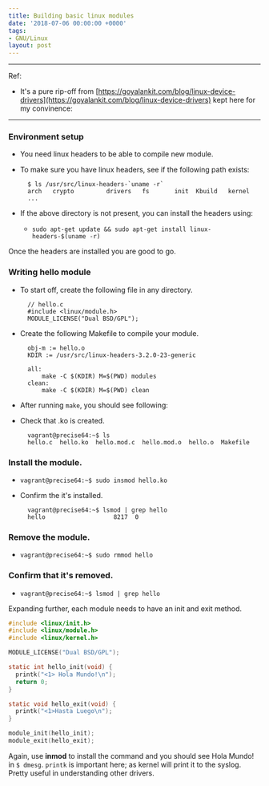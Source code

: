 ```yaml
---
title: Building basic linux modules
date: '2018-07-06 00:00:00 +0000'
tags:
- GNU/Linux
layout: post
---
```


--- 
Ref:
* It's a pure rip-off from [https://goyalankit.com/blog/linux-device-drivers](https://goyalankit.com/blog/linux-device-drivers) kept here for my convinence: 


---
### Environment setup

* You need linux headers to be able to compile new module.

* To make sure you have linux headers, see if the following path exists:

        $ ls /usr/src/linux-headers-`uname -r`
        arch   crypto         drivers   fs       init  Kbuild   kernel
        ...

* If the above directory is not present, you can install the headers using:
  * `sudo apt-get update && sudo apt-get install linux-headers-$(uname -r)`

Once the headers are installed you are good to go.

### Writing hello module

* To start off, create the following file in any directory.

        // hello.c
        #include <linux/module.h>
        MODULE_LICENSE("Dual BSD/GPL");

* Create the following Makefile to compile your module.

        obj-m := hello.o
        KDIR := /usr/src/linux-headers-3.2.0-23-generic

        all:
            make -C $(KDIR) M=$(PWD) modules
        clean:
            make -C $(KDIR) M=$(PWD) clean

* After running `make`, you should see following:

* Check that .ko is created.

        vagrant@precise64:~$ ls
        hello.c  hello.ko  hello.mod.c  hello.mod.o  hello.o  Makefile

### Install the module.
* `vagrant@precise64:~$ sudo insmod hello.ko`

* Confirm the it's installed.

        vagrant@precise64:~$ lsmod | grep hello
        hello                   8217  0

### Remove the module.
* `vagrant@precise64:~$ sudo rmmod hello`

### Confirm that it's removed.
* `vagrant@precise64:~$ lsmod | grep hello`


Expanding further, each module needs to have an init and exit method.

```c
#include <linux/init.h>
#include <linux/module.h>
#include <linux/kernel.h>

MODULE_LICENSE("Dual BSD/GPL");

static int hello_init(void) {
  printk("<1> Hola Mundo!\n");
  return 0;
}

static void hello_exit(void) {
  printk("<1>Hasta Luego\n");
}

module_init(hello_init);
module_exit(hello_exit);
```


Again, use __inmod__ to install the command and you should see Hola Mundo! in `$ dmesg`. 
`printk` is important here; as kernel will print it to the syslog. Pretty useful in understanding other drivers.


